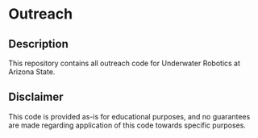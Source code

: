 # Outreach
## Description
This repository contains all outreach code for Underwater Robotics at Arizona State.

## Disclaimer
This code is provided as-is for educational purposes, and no guarantees are made regarding application of this code towards specific purposes.